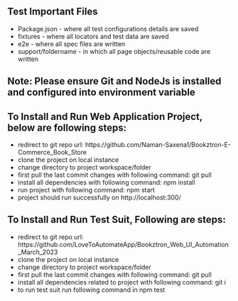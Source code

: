 <h2> Test Important Files </h2>
    <ul>
        <li>Package.json - where all test configurations details are saved</li>
        <li>fixtures - where all locators and test data are saved</li>
        <li>e2e - where all spec files are written</li>
        <li>support/foldername - in which all page objects/reusable code are written</li>
    </ul>

<h2>Note: Please ensure Git and NodeJs is installed and configured into environment variable</h2>

<h2>To Install and Run Web Application Project, below are following steps:</h2>
<ul>
    <li> redirect to git repo url: https://github.com/Naman-Saxena1/Bookztron-E-Commerce_Book_Store</li>
    <li> clone the project on local instance </li>
    <li> change directory to project workspace/folder</li>
    <li> first pull the last commit changes with following command: git pull</li>
    <li> install all dependencies with following command: npm install</li>
    <li> run project with following command: npm start</li>
    <li>project should run successfully on http://localhost:300/</li>
</ul>

<h2> To Install and Run Test Suit, Following are steps: </h2>
<ul>
    <li> redirect to git repo url: https://github.com/LoveToAutomateApp/Bookztron_Web_UI_Automation_March_2023 </li>
    <li> clone the project on local instance</li>
    <li> change directory to project workspace/folder</li>
    <li> first pull the last commit changes with following command: git pull</li>
    <li> install all dependencies related to project with following command: git i</li>
    <li> to run test suit run following command in npm test</li>
</ul>
   

